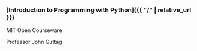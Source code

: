 ### [Introduction to Programming with Python]({{ "/" | relative_url }})

MIT Open Courseware

Professor John Guttag


